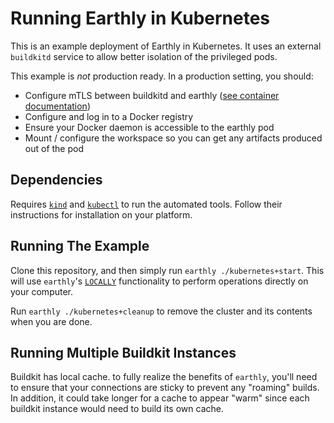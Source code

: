 # Running Earthly in Kubernetes

This is an example deployment of Earthly in Kubernetes. It uses an external `buildkitd` service to allow better isolation of the privileged pods.

This example is _not_ production ready. In a production setting, you should:

* Configure mTLS between buildkitd and earthly ([see container documentation](https://docs.earthly.dev/docs/guides/using-the-earthly-docker-images))
* Configure and log in to a Docker registry
* Ensure your Docker daemon is accessible to the earthly pod
* Mount / configure the workspace so you can get any artifacts produced out of the pod

## Dependencies

Requires [`kind`](https://kind.sigs.k8s.io/docs/user/quick-start/#installation) and [`kubectl`](https://kubernetes.io/docs/tasks/tools/) to run the automated tools. Follow their instructions for installation on your platform.

## Running The Example

Clone this repository, and then simply run `earthly ./kubernetes+start`. This will use `earthly`'s [`LOCALLY`](https://docs.earthly.dev/docs/earthfile#locally-experimental) functionality to perform operations directly on your computer.

Run `earthly ./kubernetes+cleanup` to remove the cluster and its contents when you are done.

## Running Multiple Buildkit Instances

Buildkit has local cache. to fully realize the benefits of `earthly`, you'll need to ensure that your connections are sticky to prevent any "roaming" builds. In addition, it could take longer for a cache to appear "warm" since each buildkit instance would need to build its own cache.
